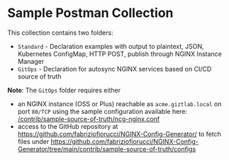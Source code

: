 # Sample Postman Collection

This collection contains two folders:

* `Standard` - Declaration examples with output to plaintext, JSON, Kubernetes ConfigMap, HTTP POST, publish through NGINX Instance Manager
* `GitOps` - Declaration for autosync NGINX services based on CI/CD source of truth

**Note**: The `GitOps` folder requires either
* an NGINX instance (OSS or Plus) reachable as `acme.giztlab.local` on port `80/TCP` using the sample configuration available here: [/contrib/sample-source-of-truth/ncg-nginx.conf](/contrib/sample-source-of-truth/ncg-nginx.conf)
* access to the GitHub repository at https://github.com/fabriziofiorucci/NGINX-Config-Generator/ to fetch files under https://github.com/fabriziofiorucci/NGINX-Config-Generator/tree/main/contrib/sample-source-of-truth/configs